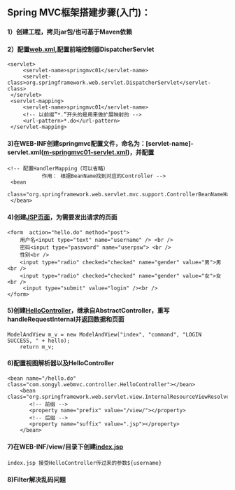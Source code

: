 ## Spring MVC框架搭建步骤(入门)：
#### 1）创建工程，拷贝jar包/也可基于Maven依赖
#### 2）配置[web.xml](https://github.com/DaCang/Spring-MVC/blob/master/msMVC01/src/main/webapp/WEB-INF/web.xml),配置前端控制器DispatcherServlet
	<servlet>
		 <servlet-name>springmvc01</servlet-name>
		 <servlet-class>org.springframework.web.servlet.DispatcherServlet</servlet-class>
	 </servlet>
	 <servlet-mapping>
		 <servlet-name>springmvc01</servlet-name>
		 <!-- 以前缀”*.”开头的是用来做扩展映射的 -->
		 <url-pattern>*.do</url-pattern>
	 </servlet-mapping>
	 
#### 3)在WEB-INF创建springmvc配置文件，命名为：[servlet-name]-servlet.xml([m-springmvc01-servlet.xml](https://github.com/DaCang/Spring-MVC/blob/master/msMVC01/src/main/webapp/WEB-INF/m-springmvc01-servlet.xml))，并配置
	<!-- 配置HandlerMapping（可以省略） 
	           作用： 根据BeanName找到对应的Controller -->
	 <bean
		class="org.springframework.web.servlet.mvc.support.ControllerBeanNameHandlerMapping">
	 </bean>
  
#### 4)创建[JSP页面](https://github.com/DaCang/Spring-MVC/blob/master/msMVC01/src/main/webapp/hello.jsp)，为需要发出请求的页面
  	<form  action="hello.do" method="post">
		用户名<input type="text" name="username" /> <br /> 
		密码<input type="password" name="userpsw"> <br /> 
		性别<br /> 
		<input type="radio" checked="checked" name="gender" value="男">男<br /> 
		<input type="radio" checked="checked" name="gender" value="女">女<br />
		 <input type="submit" value="login" /><br />
	</form>
 
#### 5)创建[HelloController](https://github.com/DaCang/Spring-MVC/blob/master/msMVC01/src/main/java/com/songyl/webmvc/controller/HelloController.java)，继承自AbstractController，重写handleRequestInternal并返回数据和页面
	ModelAndView m_v = new ModelAndView("index", "command", "LOGIN SUCCESS, " + hello);
        return m_v;
       
#### 6)配置视图解析器以及HelloController
	<bean name="/hello.do" class="com.songyl.webmvc.controller.HelloController"></bean>
        <bean class="org.springframework.web.servlet.view.InternalResourceViewResolver">
           <!-- 前缀 -->
           <property name="prefix" value="/view/"></property>
           <!-- 后缀 -->
           <property name="suffix" value=".jsp"></property>
        </bean>
  
#### 7)在WEB-INF/view/目录下创建[index.jsp](https://github.com/DaCang/Spring-MVC/blob/master/msMVC01/src/main/webapp/view/index.jsp)
	index.jsp 接受HelloController传过来的参数${username}

#### 8)Filter解决乱码问题
   
	 
	 
	 
	 
